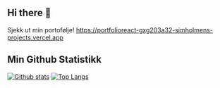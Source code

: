 ## Hi there 👋

Sjekk ut min portofølje!
https://portfolioreact-gxg203a32-simholmens-projects.vercel.app

## Min Github Statistikk
  
  <a href="#">![Github stats](https://github-readme-stats.vercel.app/api?username=simholmen&theme=blueberry&count_private=true&hide_border=true&line_height=20)</a>
  <a href="#">![Top Langs](https://github-readme-stats.vercel.app/api/top-langs/?username=simholmen&layout=compact&theme=blueberry&count_private=true&hide_border=true)</a>
<!--
**simholmen/simholmen** is a ✨ _special_ ✨ repository because its `README.md` (this file) appears on your GitHub profile.

Here are some ideas to get you started:

- 🔭 I’m currently working on ...
- 🌱 I’m currently learning ...
- 👯 I’m looking to collaborate on ...
- 🤔 I’m looking for help with ...
- 💬 Ask me about ...
- 📫 How to reach me: ...
- 😄 Pronouns: ...
- ⚡ Fun fact: ...
-->
